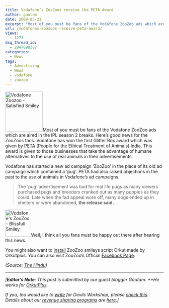 ```yaml
---
title: Vodafone’s ZooZoos receive the PETA Award
author: gautam
date: 2009-05-21
excerpt: "Most of you must be fans of the Vodafone ZooZoo ads which are aired in the IPL season 2 breaks. Here's good news for the ZooZoos fans. Vodafone has won the first Glitter Box award which was given by PETA (People for the Ethical Treatment of Animals) India. This award is given to those businesses that take the advantage of humane alternatives to the use of real animals in their advertisements."
url: /vodafones-zoozoos-receive-peta-award/
views:
  - 1273
dsq_thread_id:
  - 2947098307
categories:
  - News
tags:
  - Advertising
  - News
  - vodafone
  - zoozoo
---
```

<img class="size-full wp-image-9048 alignright" src="http://cdn.devilsworkshop.org/files/2009/05/satisfied.jpg" alt="Vodafone Zoozoo - Satisfied Smiley" width="119" height="127" />Most of you must be fans of the Vodafone ZooZoo ads which are aired in the IPL season 2 breaks. Here&#8217;s good news for the ZooZoos fans. Vodafone has won the first Glitter Box award which was given by <a href="http://en.wikipedia.org/wiki/People_for_the_Ethical_Treatment_of_Animals" onclick="_gaq.push(['_trackEvent', 'outbound-article', 'http://en.wikipedia.org/wiki/People_for_the_Ethical_Treatment_of_Animals', 'PETA']);" title="PETA">PETA</a> (People for the Ethical Treatment of Animals) India. This award is given to those businesses that take the advantage of humane alternatives to the use of real animals in their advertisements. <!--more-->

Vodafone has started a new ad campaign &#8216;ZooZoo&#8217; in the place of its old ad campaign which contained a &#8216;pug&#8217;. PETA had also raised objections in the past to the use of animals in Vodafone&#8217;s ad campaigns.

> The &#8216;pug&#8217; advertisement was bad for real life pugs as many viewers purchased pugs and breeders cranked out as many puppies as they could. Late when the fad appeal wore off, many dogs ended up in shelters or were abandoned, **the release said.**

<img class="alignleft size-full wp-image-9053" src="http://cdn.devilsworkshop.org/files/2009/05/blissfull.jpg" alt="Vodafone's ZooZoo - Blissfull Smiley" width="82" height="86" />Well, I think all you fans must be happy out there after hearing this news.

You might also want to <a href="http://www.orkutplus.net/2009/05/vodafone-zoozoo-smileys-collection.html" onclick="_gaq.push(['_trackEvent', 'outbound-article', 'http://www.orkutplus.net/2009/05/vodafone-zoozoo-smileys-collection.html', 'install']);" title="Vodafone Zoozoo Smileys Collection Userscript for Orkut - Orkut Plus! Exclusive">install</a> ZooZoo smileys script Orkut made by Orkutplus. You can also visit ZooZoo&#8217;s Official <a href="http://www.facebook.com/zoozoo" onclick="_gaq.push(['_trackEvent', 'outbound-article', 'http://www.facebook.com/zoozoo', 'Facebook Page']);" title="ZooZoo Official Page on Facebook">Facebook Page</a>.

*(Source: <a href="http://www.hindu.com/thehindu/holnus/006200905211632.htm" onclick="_gaq.push(['_trackEvent', 'outbound-article', 'http://www.hindu.com/thehindu/holnus/006200905211632.htm', 'The Hindu']);" title="The Hindu">The Hindu</a>)*

* * *

*[**Editor&#8217;s Note**: This post is submitted by our guest blogger Gautam. **He works for <a href="http://www.orkutplus.net/" onclick="_gaq.push(['_trackEvent', 'outbound-article', 'http://www.orkutplus.net/', 'OrkutPlus']);" target="_blank">OrkutPlus</a>.*</p> 

*If you, too would like to [write][1] for Devils Workshop, please [check this][1]. Details about our [revenue sharing programs][1] are [here][1].]*

 [1]: http://devilsworkshop.org/join-dw/
